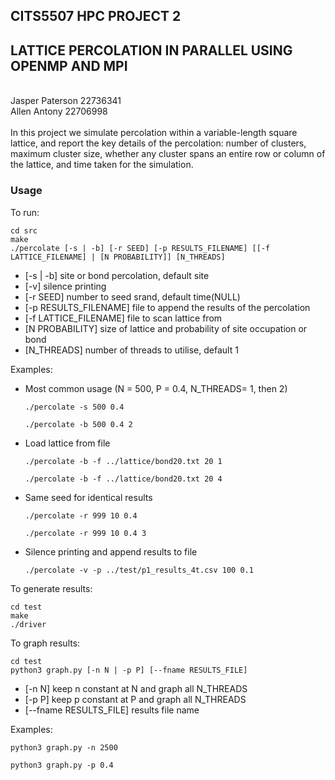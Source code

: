 ## CITS5507 HPC PROJECT 2

## LATTICE PERCOLATION IN PARALLEL USING OPENMP AND MPI

<br>
Jasper Paterson 22736341  <br>
Allen Antony 22706998  <br>
<br>
In this project we simulate percolation within a variable-length square lattice, and report the key details of the percolation: number of clusters, maximum cluster size, whether any cluster spans an entire row or column of the lattice, and time taken for the simulation.

### Usage

To run:

```console
cd src
make
./percolate [-s | -b] [-r SEED] [-p RESULTS_FILENAME] [[-f LATTICE_FILENAME] | [N PROBABILITY]] [N_THREADS]
```

- [-s | -b] site or bond percolation, default site
- [-v] silence printing
- [-r SEED] number to seed srand, default time(NULL)
- [-p RESULTS_FILENAME] file to append the results of the percolation
- [-f LATTICE_FILENAME] file to scan lattice from
- [N PROBABILITY] size of lattice and probability of site occupation or bond
- [N_THREADS] number of threads to utilise, default 1

Examples:

- Most common usage (N = 500, P = 0.4, N_THREADS= 1, then 2)

  ```console
  ./percolate -s 500 0.4

  ./percolate -b 500 0.4 2
  ```

- Load lattice from file

  ```console
  ./percolate -b -f ../lattice/bond20.txt 20 1

  ./percolate -b -f ../lattice/bond20.txt 20 4
  ```

- Same seed for identical results

  ```console
  ./percolate -r 999 10 0.4

  ./percolate -r 999 10 0.4 3
  ```

- Silence printing and append results to file
  ```console
  ./percolate -v -p ../test/p1_results_4t.csv 100 0.1
  ```

To generate results:

```console
cd test
make
./driver
```

To graph results:

```console
cd test
python3 graph.py [-n N | -p P] [--fname RESULTS_FILE]
```

- [-n N] keep n constant at N and graph all N_THREADS
- [-p P] keep p constant at P and graph all N_THREADS
- [--fname RESULTS_FILE] results file name

Examples:

```console
python3 graph.py -n 2500

python3 graph.py -p 0.4
```
